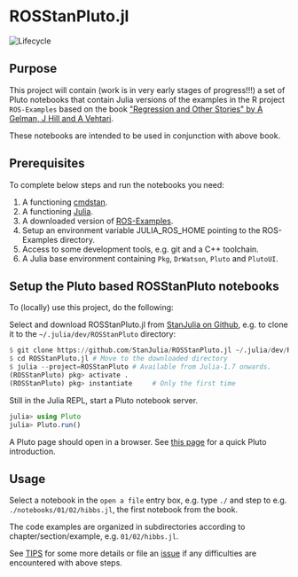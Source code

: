 # ROSStanPluto.jl

![Lifecycle](https://img.shields.io/badge/lifecycle-experimental-orange.svg)<!--
![Lifecycle](https://img.shields.io/badge/lifecycle-maturing-blue.svg)
![Lifecycle](https://img.shields.io/badge/lifecycle-stable-green.svg)
![Lifecycle](https://img.shields.io/badge/lifecycle-retired-orange.svg)
![Lifecycle](https://img.shields.io/badge/lifecycle-archived-red.svg)
![Lifecycle](https://img.shields.io/badge/lifecycle-dormant-blue.svg) -->

## Purpose

This project will contain (work is in very early stages of progress!!!) a set of Pluto notebooks that contain Julia versions of the examples in the R project `ROS-Examples` based on the book ["Regression and Other Stories" by A Gelman, J Hill and A Vehtari](https://www.cambridge.org/highereducation/books/regression-and-other-stories/DD20DD6C9057118581076E54E40C372C#overview).

These notebooks are intended to be used in conjunction with above book.

## Prerequisites

To complete below steps and run the notebooks you need:

1. A functioning [cmdstan](https://mc-stan.org/users/interfaces/cmdstan.html).
2. A functioning [Julia](https://julialang.org/downloads/).
3. A downloaded version of [ROS-Examples](https://github.com/avehtari/ROS-Examples).
4. Setup an environment variable JULIA_ROS_HOME pointing to the ROS-Examples directory.
5. Access to some development tools, e.g. git and a C++ toolchain.
6. A Julia base environment containing `Pkg`, `DrWatson`, `Pluto` and `PlutoUI`.

## Setup the Pluto based ROSStanPluto notebooks

To (locally) use this project, do the following:

Select and download ROSStanPluto.jl from [StanJulia on Github](https://github.com/StanJulia/), e.g. to clone it to the `~/.julia/dev/ROSStanPluto` directory:
```Julia
$ git clone https://github.com/StanJulia/ROSStanPluto.jl ~/.julia/dev/ROSStanPluto
$ cd ROSStanPluto.jl # Move to the downloaded directory
$ julia --project=ROSStanPluto # Available from Julia-1.7 onwards.
(ROSStanPluto) pkg> activate .
(ROSStanPluto) pkg> instantiate     # Only the first time
```

Still in the Julia REPL, start a Pluto notebook server.
```Julia
julia> using Pluto
julia> Pluto.run()
```

A Pluto page should open in a browser. See [this page](https://www.juliafordatascience.com/first-steps-5-pluto/) for a quick Pluto introduction.

## Usage

Select a notebook in the `open a file` entry box, e.g. type `./` and step to e.g. `./notebooks/01/02/hibbs.jl`, the first notebook from the book.

The code examples are organized in subdirectories according to  chapter/section/example, e.g. `01/02/hibbs.jl`.

See [TIPS](https://github.com/StanJulia/ROSStanPluto.jl/blob/master/TIPS.md) for some more details or file an [issue](https://github.com/StanJulia/ROSStanPluto.jl/issues) if any difficulties are encountered with above steps.
